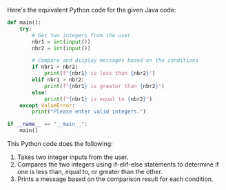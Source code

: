  Here's the equivalent Python code for the given Java code:

```python
def main():
    try:
        # Get two integers from the user
        nbr1 = int(input())
        nbr2 = int(input())

        # Compare and display messages based on the conditions
        if nbr1 < nbr2:
            print(f"{nbr1} is less than {nbr2}")
        elif nbr1 > nbr2:
            print(f"{nbr1} is greater than {nbr2}")
        else:
            print(f"{nbr1} is equal to {nbr2}")
    except ValueError:
        print("Please enter valid integers.")

if __name__ == "__main__":
    main()
```

This Python code does the following:
1. Takes two integer inputs from the user.
2. Compares the two integers using if-elif-else statements to determine if one is less than, equal to, or greater than the other.
3. Prints a message based on the comparison result for each condition.
